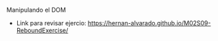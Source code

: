 Manipulando el DOM 

- Link para revisar ejercio: https://hernan-alvarado.github.io/M02S09-ReboundExercise/ 
 
 
